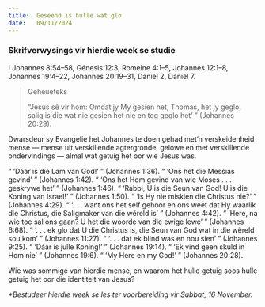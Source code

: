 ```yaml
---
title:  Geseënd is hulle wat glo
date:   09/11/2024
---
```


### Skrifverwysings vir hierdie week se studie
I Johannes 8:54–58, Génesis 12:3, Romeine 4:1–5, Johannes 12:1–8, Johannes 19:4–22, Johannes 20:19–31, Daniël 2, Daniël 7.

> <p>Geheueteks</p>
> “Jesus sê vir hom: Omdat jy My gesien het, Thomas, het jy geglo, salig is die wat nie gesien het nie en tog geglo het’ ” (Johannes 20:29).

Dwarsdeur sy Evangelie het Johannes te doen gehad met‘n verskeidenheid mense — mense uit verskillende agtergronde, gelowe en met verskillende ondervindings — almal wat getuig het oor wie Jesus was.

“ ‘Dáár is die Lam van God!’ ” (Johannes 1:36). “ ‘Ons het die Messías gevind’ ” (Johannes 1:42). “ ‘Ons het Hom gevind van wie Moses . . . geskrywe het’ ” (Johannes 1:46). “ ‘Rabbi, U is die Seun van God! U is die Koning van Israel!’ ” (Johannes 1:50). “ ‘Is Hy nie miskien die Christus nie?’ ” (Johannes 4:29). “ ‘. . . want ons het self gehoor en ons weet dat Hy waarlik die Christus, die Saligmaker van die wêreld is’ ” (Johannes 4:42). “ ‘Here, na wie toe sal ons gaan? U het die woorde van die ewige lewe’ ” (Johannes 6:68). “ ‘. . . ek glo dat U die Christus is, die Seun van God wat in die wêreld sou kom’ ” (Johannes 11:27). “ ‘. . . dat ek blind was en nou sien’ ” (Johannes 9:25). “ ‘Dáár is julle Koning!’ ” (Johannes 19:14). “ ‘Ek vind geen skuld in Hom nie’ ” (Johannes 19:6). “ ‘My Here en my God!’ ” (Johannes 20:28).

Wie was sommige van hierdie mense, en waarom het hulle getuig soos hulle getuig het oor die identiteit van Jesus?

_*Bestudeer hierdie week se les ter voorbereiding vir Sabbat, 16 November._